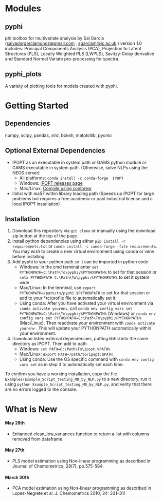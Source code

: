 # Modules
## pyphi
phi toolbox for multivariate analysis by Sal Garcia (salvadorgarciamunoz@gmail.com , sgarciam@ic.ac.uk )
version 1.0 includes: Principal Components Analysis (PCA), Projection to Latent Structures (PLS), Locally Weighted PLS (LWPLS), Savitzy-Golay derivative and Standard Normal Variate pre-processing for spectra.

## pyphi_plots
A variety of plotting tools for models created with pyphi. 

# Getting Started
## Dependencies
numpy, scipy, pandas, xlrd, bokeh, matplotlib, pyomo

## Optional External Dependencies
- IPOPT as an executable in system path or GAMS python module or GAMS executable in system path. (Otherwise, solve NLPs using the NEOS server)
  - All platforms: ```conda install -c conda-forge  IPOPT```
  - Windows: [IPOPT releases page](https://github.com/coin-or/Ipopt/releases)
  - Mac/Linux: [Compile using coinbrew](https://coin-or.github.io/Ipopt/INSTALL.html#COINBREW)
- libhsl with ma57 within library loading path (Speeds up IPOPT for large problems but requires a free academic or paid industrial license and a local IPOPT installation)

## Installation
1) Download this repository via ```git clone``` or manually using the download zip button at the top of the page.
2) Install python dependencies using either ```pip install -r requirements.txt``` or ```conda install -c conda-forge -file requirements```. You may wish to create a new virtual environment using conda or venv before installing.
3) Add pyphi to your python path so it can be imported in python code
	- Windows: In the cmd terminal enter ```set PYTHONPATH=C:\Path\To\pyphi;%PYTHONPATH%``` to  set for that session or ```setx PYTHONPATH C:\Path\To\pyphi;%PYTHONPATH%``` to set it system wide.
	- Mac/Linux: In the terminal, use ```export PYTHONPATH=/path/to/pyphi:$PYTHONPATH``` to set for that session or add to your *rc/profile file to automatically set it.
	- Using conda: After you have activated your virtual environment via ```conda activate yourenv```, call ```conda env config vars set PYTHONPATH=C:\Path\To\pyphi;%PYTHONPATH%``` (Windows) or ```conda env config vars set PYTHONPATH=C:\Path\To\pyphi;%PYTHONPATH%``` (Mac/Linux). Then reactivate your environment with ```conda activate yourenv``` . This will update your PYTHONPATH automatically within your environment.
4) Download listed external dependencies, putting libhsl into the same directory as IPOPT. Then add to path
	- Windows: ```set PATH=C:\Path\To\ipopt;%PATH%```
	- Mac/Linux: ```export PATH=/path/to/ipopt:$PATH```
	- Using conda: Use the OS specific command with ```conda env config vars set``` as in step 3 to automatically set each time.

To confirm you have a working installation, copy the file ```Examples/Example_Script_testing_MD_by_NLP.py``` to a new directory, run it using ```python Example_Script_testing_MD_by_NLP.py```, and verity that there are no errors logged to the console.
	
# What is New
#### May 28th
* Enhanced clean_low_variances function to return a list with columns removed from dataframe
#### May 27th
* PLS model estimation using Non-linear programming as described in Journal of Chemometrics, 28(7), pp.575-584.
#### March 30th
* PCA model estimation using Non-linear programming as described in Lopez-Negrete et al. J. Chemometrics 2010; 24: 301–311
